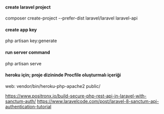 #### create laravel project
composer create-project --prefer-dist laravel/laravel laravel-api

#### create app key
php artisan key:generate

#### run server command
php artisan serve

#### heroku için; proje dizininde Procfile oluşturmalı içeriği
web: vendor/bin/heroku-php-apache2 public/


https://www.positronx.io/build-secure-php-rest-api-in-laravel-with-sanctum-auth/
https://www.laravelcode.com/post/laravel-8-sanctum-api-authentication-tutorial